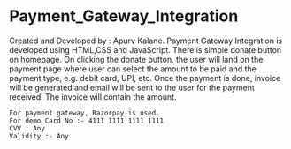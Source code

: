 # Payment_Gateway_Integration
  Created and Developed by : Apurv Kalane.
	Payment Gateway Integration is developed using HTML,CSS and JavaScript. There is simple donate button on homepage. On clicking the donate button, the user will land on the payment page where user can select the amount to be paid and the payment type, e.g. debit card, UPI, etc. Once the payment is done, invoice will be generated and email will be sent to the user for the payment received. The invoice will contain the amount.

	For payment gateway, Razorpay is used.
	For demo Card No :- 4111 1111 1111 1111
	CVV : Any
	Validity :- Any
